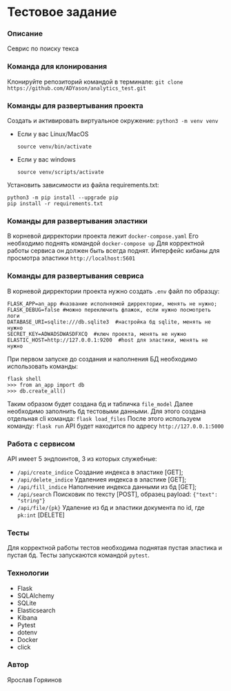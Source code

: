 # Тестовое задание
### Описание
Севрис по поиску текса

### Команда для клонирования
Клонируйте репозиторий командой в терминале:
`git clone https://github.com/ADYason/analytics_test.git`

### Команды для развертывания проекта
Cоздать и активировать виртуальное окружение:
`python3 -m venv venv`

* Если у вас Linux/MacOS

	`source venv/bin/activate`

* Если у вас windows

	`source venv/scripts/activate`

Установить зависимости из файла requirements.txt:


    python3 -m pip install --upgrade pip
    pip install -r requirements.txt

### Команды для развертывания эластики
В корневой дирректории проекта лежит `docker-compose.yaml`
Его необходимо поднять командой `docker-compose up`
Для корректной работы сервиса он должен быть всегда поднят.
Интерфейс кибаны для просмотра эластики `http://localhost:5601`

### Команды для развертывания севриса
В корневой дирректории проекта нужно создать `.env` файл по образцу:


    FLASK_APP=an_app #название исполняемой дирректории, менять не нужно;
    FLASK_DEBUG=false #можно переключить флажок, если нужно посмотреть логи
    DATABASE_URI=sqlite:///db.sqlite3  #настройка бд sqlite, менять не нужно
    SECRET_KEY=ADWADSDWASDFXCQ  #ключ проекта, менять не нужно
    ELASTIC_HOST=http://127.0.0.1:9200  #host для эластики, менять не нужно
При первом запуске до создания и наполнения БД необходимо использовать команды:


    flask shell
    >>> from an_app import db
    >>> db.create_all()
Таким образом будет создана бд и табличка `file_model`
Далее необходимо заполнить бд тестовыми данными.
Для этого создана отдельная cli команда:
`flask load_files`
После этого используем команду:
`flask run`
API будет находится по адресу `http://127.0.0.1:5000` 

### Работа с сервисом
API имеет 5 эндпоинтов, 3 из которых служебные:
- `/api/create_indice` Создание индекса в эластике [GET];
- `/api/delete_indice` Удалениея индекса в эластике [GET];
- `/api/fill_indice` Наполнение индекса данными из бд [GET];
- `/api/search` Поисковик по тексту [POST], образец payload: `{"text": "string"}`
- `/api/file/{pk}` Удаление из бд и эластики документа по id, где `pk:int` [DELETE]

### Тесты
Для корректной работы тестов необходима поднятая пустая эластика и пустая бд.
Тесты запускаются командой `pytest`.

### Технологии
- Flask
- SQLAlchemy
- SQLite
- Elasticsearch
- Kibana
- Pytest
- dotenv
- Docker
- click

### Автор
Ярослав Горяинов
